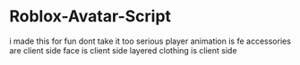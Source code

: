 # Roblox-Avatar-Script

i made this for fun dont take it too serious
player animation is fe
accessories are client side
face is client side
layered clothing is client side